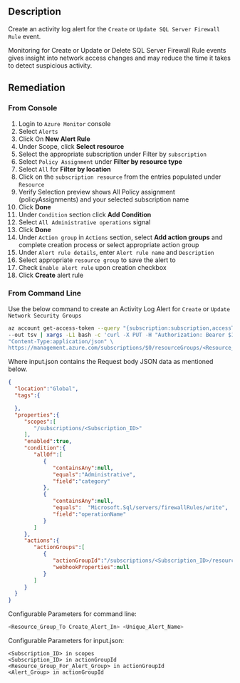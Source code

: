 ## Description

Create an activity log alert for the `Create` or `Update SQL Server Firewall Rule` event.

Monitoring for Create or Update or Delete SQL Server Firewall Rule events gives insight into network access changes and may reduce the time it takes to detect suspicious activity.

## Remediation

### From Console

   1. Login to `Azure Monitor` console
   2. Select `Alerts`
   3. Click On **New Alert Rule**
   4. Under Scope, click **Select resource**
   5. Select the appropriate subscription under Filter by `subscription`
   6. Select `Policy Assignment` under **Filter by resource type**
   7. Select `All` for **Filter by location**
   8. Click on the `subscription resource` from the entries populated under `Resource`
   9. Verify Selection preview shows All Policy assignment (policyAssignments) and your selected subscription name
   10. Click **Done**
   11. Under `Condition` section click **Add Condition**
   12. Select  `All Administrative operations` signal
   13. Click **Done**
   14. Under `Action group` in `Actions` section, select **Add action groups** and complete creation process or select appropriate action group
   15. Under `Alert rule details`, enter `Alert rule name` and `Description`
   16. Select appropriate `resource group` to save the alert to
   17. Check `Enable alert rule` upon creation checkbox
   18. Click **Create** alert rule

### From Command Line

Use the below command to create an Activity Log Alert for `Create` or `Update Network Security Groups`

```bash
az account get-access-token --query "{subscription:subscription,accessToken:accessToken}" \
--out tsv | xargs -L1 bash -c 'curl -X PUT -H "Authorization: Bearer $1" -H \
"Content-Type:application/json" \
https://management.azure.com/subscriptions/$0/resourceGroups/<Resource_Group_ToCreate_Alert_In>/providers/microsoft.insights/activityLogAlerts/<Unique_Alert_Name>?api-version=2017-04-01 -d@"input.json"'
```

Where input.json contains the Request body JSON data as mentioned below.

```json
{
  "location":"Global",
  "tags":{

  },
  "properties":{
     "scopes":[
        "/subscriptions/<Subscription_ID>"
     ],
     "enabled":true,
     "condition":{
        "allOf":[
           {
              "containsAny":null,
              "equals":"Administrative",
              "field":"category"
           },
           {
              "containsAny":null,
              "equals":  "Microsoft.Sql/servers/firewallRules/write",
              "field":"operationName"
           }
        ]
     },
     "actions":{
        "actionGroups":[
           {
              "actionGroupId":"/subscriptions/<Subscription_ID>/resourceGroups/<Resource_Group_For_Alert_Group>/providers/microsoft.insights/actionGroups/<Alert_Group>",
              "webhookProperties":null
           }
        ]
     }
  }
}
```

Configurable Parameters for command line:

```bash
<Resource_Group_To Create_Alert_In> <Unique_Alert_Name>
```

Configurable Parameters for input.json:

```
<Subscription_ID> in scopes
<Subscription_ID> in actionGroupId
<Resource_Group_For_Alert_Group> in actionGroupId
<Alert_Group> in actionGroupId
```
